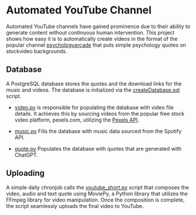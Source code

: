 # Automated YouTube Channel  

Automated YouTube channels have gained prominence due to their ability to generate content without continuous human intervention. This project shows how easy it is to automatically create videos in the format of the popular channel [psychologyarcade](https://www.youtube.com/@PsychologyArcade) that puts simple psychology quotes on stockvideo backgrounds.

## Database

A PostgreSQL database stores the quotes and the download links for the music and videos. The database is initialized via the [createDatabase.sql](./createDatabase.sql) script.

- [video.py](./video.py) is responsible for populating the database with  video file details. It achieves this by sourcing videos from the popular free stock video platform, pexels.com, utilizing the [Pexels API](https://www.pexels.com/api/).


- [music.py](./music.py) Fills the database with music data sourced from the Spotify API.
- [quote.py](./quote.py) Populates the database with quotes that are generated with ChatGPT.



## Uploading
A simple daily chronjob calls the [youtube_short.py](./youtube_short.py) script that composes the video, audio and text quote using MoviePy, a Python library that utilizes the FFmpeg library for video manipulation. Once the composition is complete, the script seamlessly uploads the final video to YouTube.

